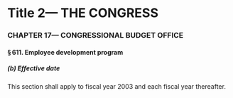 
# Title 2— THE CONGRESS
### CHAPTER 17— CONGRESSIONAL BUDGET OFFICE
#### § 611. Employee development program
##### (b) Effective date

This section shall apply to fiscal year 2003 and each fiscal year thereafter.
